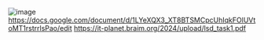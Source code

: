 ![image](https://github.com/qune4q/DiplomeLicense/assets/50214016/a67fed23-2456-424d-a191-5f2e00987073)
https://docs.google.com/document/d/1LYeXQX3_XT8BTSMCpcUhIqkFOlUVtoMT1rstrrlsPao/edit
https://it-planet.braim.org/2024/upload/lsd_task1.pdf
